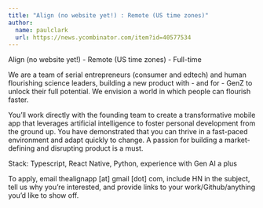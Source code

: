 ```yaml
---
title: "Align (no website yet!) : Remote (US time zones)"
author:
  name: paulclark
  url: https://news.ycombinator.com/item?id=40577534
---
```

Align (no website yet!) - Remote (US time zones) - Full-time

We are a team of serial entrepreneurs (consumer and edtech) and human flourishing science leaders, building a new product with - and for - GenZ to unlock their full potential. We envision a world in which people can flourish faster.

You’ll work directly with the founding team to create a transformative mobile app that leverages artificial intelligence to foster personal development from the ground up. You have demonstrated that you can thrive in a fast-paced environment and adapt quickly to change. A passion for building a market-defining and disrupting product is a must.

Stack: Typescript, React Native, Python, experience with Gen AI a plus

To apply, email thealignapp [at] gmail [dot] com, include HN in the subject, tell us why you’re interested, and provide links to your work&#x2F;Github&#x2F;anything you’d like to show off.
